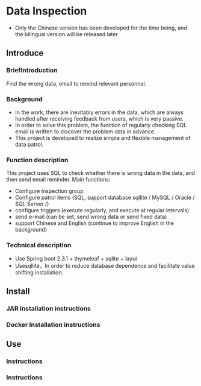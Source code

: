 
# Data Inspection
- Only the Chinese version has been developed for the time being, and the bilingual version will be released later
## Introduce
### BriefIntroduction
Find the wrong data, email to remind relevant personnel.

### Background
- In the work, there are inevitably errors in the data, which are always handled after receiving feedback from users, which is very passive.
- In order to solve this problem, the function of regularly checking SQL email is written to discover the problem data in advance.
- This project is developed to realize simple and flexible management of data patrol.

### Function description
This project uses SQL to check whether there is wrong data in the data, and then send email reminder.
Main functions:
- Configure Inspection group
- Configure patrol items (SQL, support database sqllite / MySQL / Oracle / SQL Server /)
- configure triggers (execute regularly, and execute at regular intervals)
- send e-mail (can be set, send wrong data or send fixed data) 
- support Chinese and English (continue to improve English in the background)
### Technical description
- Use Spring boot 2.3.1 + thymeleaf + sqlite + layui
- Usesqllite，In order to reduce database dependence and facilitate value shifting installation.


## Install
### JAR Installation instructions

### Docker Installation instructions

## Use
### Instructions

### Instructions
